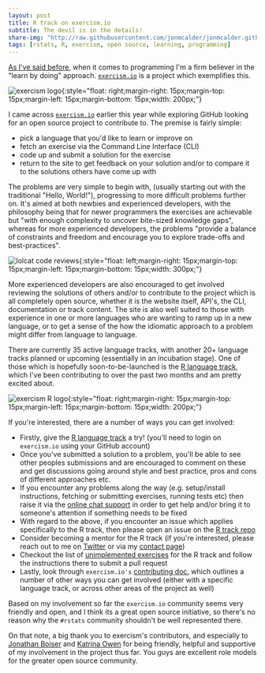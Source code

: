 ```yaml
---
layout: post
title: R track on exercism.io
subtitle: The devil is in the details!
share-img: "http://raw.githubusercontent.com/jonmcalder/jonmcalder.github.io/master/img/small-imgs/exercism_R_logo.png"
tags: [rstats, R, exercism, open source, learning, programming]
---
```


[As I've said before](http://jonmcalder.github.io/2017-01-09-why-swirl/), when it comes to programming I'm a firm believer in the "learn by doing" approach. [`exercism.io`](http://exercism.io/) is a project which exemplifies this.

![exercism logo](http://jonmcalder.github.io/img/small-imgs/exercism_logo.png "exercism logo"){:style="float: right;margin-right: 15px;margin-top: 15px;margin-left: 15px;margin-bottom: 15px;width: 200px;"}

I came across [`exercism.io`](http://exercism.io/) earlier this year while exploring GitHub looking for an open source project to contribute to. The premise is fairly simple:

- pick a language that you'd like to learn or improve on
- fetch an exercise via the Command Line Interface (CLI)
- code up and submit a solution for the exercise
- return to the site to get feedback on your solution and/or to compare it to the solutions others have come up with

The problems are very simple to begin with, (usually starting out with the traditional "Hello, World!"), progressing to more difficult problems further on. It's aimed at both newbies and experienced developers, with the philosophy being that for newer programmers the exercises are achievable but "with enough complexity to uncover bite-sized knowledge gaps", whereas for more experienced developers, the problems "provide a balance of constraints and freedom and encourage you to explore trade-offs and best-practices".

![lolcat code reviews](http://jonmcalder.github.io/img/small-imgs/lolcat_code_reviews.jpg "lolcat code reviews"){:style="float: left;margin-right: 15px;margin-top: 15px;margin-left: 15px;margin-bottom: 15px;width: 300px;"}

More experienced developers are also encouraged to get involved reviewing the solutions of others and/or to contribute to the project which is all completely open source, whether it is the website itself, API's, the CLI, documentation or track content. The site is also well suited to those with experience in one or more languages who are wanting to ramp up in a new language, or to get a sense of the how the idiomatic approach to a problem might differ from language to language.

There are currently 35 active language tracks, with another 20+ language tracks planned or upcoming (essentially in an incubation stage). One of those which is hopefully soon-to-be-launched is the [R language track](http://exercism.io/languages/r/launch), which I've been contributing to over the past two months and am pretty excited about. 

![exercism R logo](http://jonmcalder.github.io/img/small-imgs/exercism_R_logo.png "exercism R logo"){:style="float: right;margin-right: 15px;margin-top: 15px;margin-left: 15px;margin-bottom: 15px;width: 200px;"}

If you're interested, there are a number of ways you can get involved:

- Firstly, give the [R language track](http://exercism.io/languages/r/launch) a try! (you'll need to login on `exercism.io` using your GitHub account)
- Once you've submitted a solution to a problem, you'll be able to see other peoples submissions and are encouraged to comment on these and get discussions going around style and best practice, pros and cons of different approaches etc.
- If you encounter any problems along the way (e.g. setup/install instructions, fetching or submitting exercises, running tests etc) then raise it via the [online chat support](https://gitter.im/exercism/support) in order to get help and/or bring it to someone's attention if something needs to be fixed
- With regard to the above, if you encounter an issue which applies specifically to the R track, then please open an issue on the [R track repo](https://github.com/exercism/xr/issues)
- Consider becoming a mentor for the R track (if you're interested, please reach out to me on [Twitter](https://twitter.com/jonmcalder) or via my [contact page](https://jonmcalder.github.io/contact/))
- Checkout the list of [unimplemented exercises](http://exercism.io/languages/r/todo) for the R track and follow the instructions there to submit a pull request
- Lastly, look through `exercism.io's` [contributing doc](https://github.com/exercism/exercism.io/blob/master/CONTRIBUTING.md), which outlines a number of other ways you can get involved (either with a specific language track, or across other areas of the project as well)

Based on my involvement so far the `exercism.io` community seems very friendly and open, and I think its a great open source initiative, so there's no reason why the `#rstats` community shouldn't be well represented there.

On that note, a big thank you to exercism's contributors, and especially to [Jonathan Boiser](http://jonboiser.com/) and [Katrina Owen](http://www.kytrinyx.com/) for being friendly, helpful and supportive of my involvement in the project thus far. You guys are excellent role models for the greater open source community.